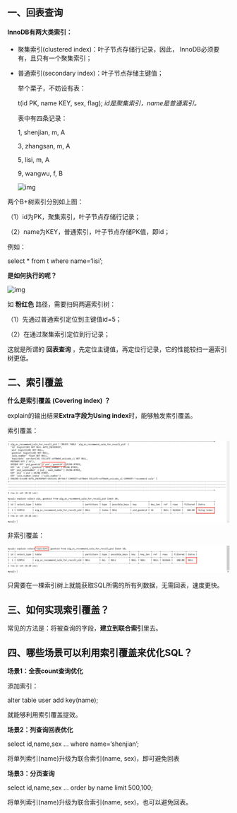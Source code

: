 ## 一、回表查询

#### InnoDB有两大类索引：

- 聚集索引(clustered index)：叶子节点存储行记录，因此， InnoDB必须要有，且只有一个聚集索引；

- 普通索引(secondary index)：叶子节点存储主键值；

  举个栗子，不妨设有表：

  t(id PK, name KEY, sex, flag);  *id是聚集索引，name是普通索引。*

  表中有四条记录：

  1, shenjian, m, A

  3, zhangsan, m, A

  5, lisi, m, A

  9, wangwu, f, B

  ![img](https://mmbiz.qpic.cn/mmbiz_png/YrezxckhYOzNBNFMUPN4LxzHibQqicac65fmXwWV74giaiaVZBY9THnUP62l9XVyFGmn5LUg0jlGsxQjTR2ZtlxLUA/640?wx_fmt=png&tp=webp&wxfrom=5&wx_lazy=1&wx_co=1)

两个B+树索引分别如上图：

（1）id为PK，聚集索引，叶子节点存储行记录；

（2）name为KEY，普通索引，叶子节点存储PK值，即id；

例如：

select * from t where name=‘lisi’;

**是如何执行的呢？**

![img](https://mmbiz.qpic.cn/mmbiz_png/YrezxckhYOzNBNFMUPN4LxzHibQqicac65ibf3L5PzLaut1zvV9G4rPr48iaOgONxm2bc1FI6AF8388xyfFTvtVbFQ/640?wx_fmt=png&tp=webp&wxfrom=5&wx_lazy=1&wx_co=1)

如 **粉红色** 路径，需要扫码两遍索引树：

（1）先通过普通索引定位到主键值id=5；

（2）在通过聚集索引定位到行记录；

这就是所谓的 **回表查询** ，先定位主键值，再定位行记录，它的性能较扫一遍索引树更低。



## 二、索引覆盖

**什么是索引覆盖** **(Covering index)** **？**

explain的输出结果**Extra字段为Using index**时，能够触发索引覆盖。

索引覆盖：

![image-20210709161921635](..\typora-user-images\image-20210709161921635.png)

非索引覆盖：

![image-20210709162144714](..\typora-user-images\image-20210709162144714.png)

只需要在一棵索引树上就能获取SQL所需的所有列数据，无需回表，速度更快。

## **三、如何实现索引覆盖？**

常见的方法是：将被查询的字段，**建立到联合索引**里去。



## **四、哪些场景可以利用索引覆盖来优化SQL？**

**场景1：全表count查询优化**

添加索引：

alter table user add key(name);

就能够利用索引覆盖提效。

**场景2：列查询回表优化**

select id,name,sex … where name=‘shenjian’;

将单列索引(name)升级为联合索引(name, sex)，即可避免回表

**场景3：分页查询**

select id,name,sex … order by name limit 500,100;

将单列索引(name)升级为联合索引(name, sex)，也可以避免回表。
